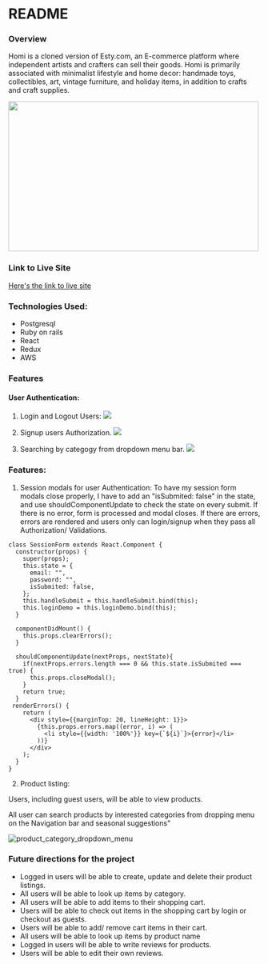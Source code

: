 # README

### **Overview**
Homi is a cloned version of Esty.com, an E-commerce platform where independent artists and crafters can sell their goods. Homi is primarily associated with minimalist lifestyle and home decor: handmade toys, collectibles, art, vintage furniture, and holiday items, in addition to crafts and craft supplies.


<img src="https://homi-seeds.s3.us-east-2.amazonaws.com/homepage.jpg" style="height: 300px; width:500px;">

### **Link to Live Site**

[Here's the link to live site](https://homi198.herokuapp.com/#/)

### Technologies Used:

* Postgresql
* Ruby on rails
* React
* Redux
* AWS

### Features

#### User Authentication: 

1. Login and Logout Users:
![](https://homi-seeds.s3.us-east-2.amazonaws.com/Login_Logout_SparkVideo.gif)

2. Signup users Authorization.
![](https://homi-seeds.s3.us-east-2.amazonaws.com/signup_SparkVideo.gif)

3. Searching by categogy from dropdown menu bar.
![](https://homi-seeds.s3.us-east-2.amazonaws.com/category_SparkVideo.gif)


### Features:

1. Session modals for user Authentication: 
To have my session form modals close properly, I have to add an "isSubmited: false" in the state, and use shouldComponentUpdate to check the state on every submit. If there is no error, form is processed and modal closes. If there are errors, errors are rendered and users only can login/signup when they pass all Authorization/ Validations.
```...javascript
class SessionForm extends React.Component {
  constructor(props) {
    super(props);
    this.state = {
      email: "",
      password: "",
      isSubmited: false,
    };
    this.handleSubmit = this.handleSubmit.bind(this);
    this.loginDemo = this.loginDemo.bind(this);
  }

  componentDidMount() {
    this.props.clearErrors();
  }

  shouldComponentUpdate(nextProps, nextState){
    if(nextProps.errors.length === 0 && this.state.isSubmited === true) {
      this.props.closeModal();
    }
    return true;
  }
 renderErrors() {
    return (
      <div style={{marginTop: 20, lineHeight: 1}}>
        {this.props.errors.map((error, i) => (
          <li style={{width: '100%'}} key={`${i}`}>{error}</li>
        ))}
      </div>
    );
  }
}
```
2. Product listing: 

Users, including guest users, will be able to view products. 

All user can search products by interested categories from dropping menu on the Navigation bar and seasonal suggestions"

![product_category_dropdown_menu]("https://homi-seeds.s3.us-east-2.amazonaws.com/category_SparkVideo.gif)

### Future directions for the project

* Logged in users will be able to create, update and delete their product listings.
* All users will be able to look up items by category.
* All users will be able to add items to their shopping cart.
* Users will be able to check out items in the shopping cart by login or checkout as guests.
* Users will be able to add/ remove cart items in their cart.
* All users will be able to look up items by product name
* Logged in users will be able to write reviews for products.
* Users will be able to edit their own reviews.